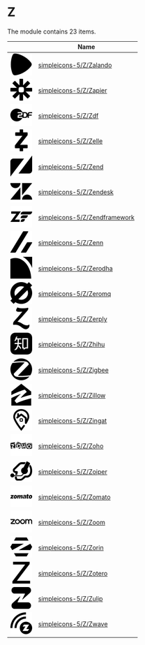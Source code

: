 # Z

The module contains 23 items.



| |Name|
|:---:|---|
| ![illustration of simpleicons-5/Z/Zalando](../../simpleicons-5/Z/Zalando.png) | [simpleicons-5/Z/Zalando](../../simpleicons-5/Z/Zalando.md) |
| ![illustration of simpleicons-5/Z/Zapier](../../simpleicons-5/Z/Zapier.png) | [simpleicons-5/Z/Zapier](../../simpleicons-5/Z/Zapier.md) |
| ![illustration of simpleicons-5/Z/Zdf](../../simpleicons-5/Z/Zdf.png) | [simpleicons-5/Z/Zdf](../../simpleicons-5/Z/Zdf.md) |
| ![illustration of simpleicons-5/Z/Zelle](../../simpleicons-5/Z/Zelle.png) | [simpleicons-5/Z/Zelle](../../simpleicons-5/Z/Zelle.md) |
| ![illustration of simpleicons-5/Z/Zend](../../simpleicons-5/Z/Zend.png) | [simpleicons-5/Z/Zend](../../simpleicons-5/Z/Zend.md) |
| ![illustration of simpleicons-5/Z/Zendesk](../../simpleicons-5/Z/Zendesk.png) | [simpleicons-5/Z/Zendesk](../../simpleicons-5/Z/Zendesk.md) |
| ![illustration of simpleicons-5/Z/Zendframework](../../simpleicons-5/Z/Zendframework.png) | [simpleicons-5/Z/Zendframework](../../simpleicons-5/Z/Zendframework.md) |
| ![illustration of simpleicons-5/Z/Zenn](../../simpleicons-5/Z/Zenn.png) | [simpleicons-5/Z/Zenn](../../simpleicons-5/Z/Zenn.md) |
| ![illustration of simpleicons-5/Z/Zerodha](../../simpleicons-5/Z/Zerodha.png) | [simpleicons-5/Z/Zerodha](../../simpleicons-5/Z/Zerodha.md) |
| ![illustration of simpleicons-5/Z/Zeromq](../../simpleicons-5/Z/Zeromq.png) | [simpleicons-5/Z/Zeromq](../../simpleicons-5/Z/Zeromq.md) |
| ![illustration of simpleicons-5/Z/Zerply](../../simpleicons-5/Z/Zerply.png) | [simpleicons-5/Z/Zerply](../../simpleicons-5/Z/Zerply.md) |
| ![illustration of simpleicons-5/Z/Zhihu](../../simpleicons-5/Z/Zhihu.png) | [simpleicons-5/Z/Zhihu](../../simpleicons-5/Z/Zhihu.md) |
| ![illustration of simpleicons-5/Z/Zigbee](../../simpleicons-5/Z/Zigbee.png) | [simpleicons-5/Z/Zigbee](../../simpleicons-5/Z/Zigbee.md) |
| ![illustration of simpleicons-5/Z/Zillow](../../simpleicons-5/Z/Zillow.png) | [simpleicons-5/Z/Zillow](../../simpleicons-5/Z/Zillow.md) |
| ![illustration of simpleicons-5/Z/Zingat](../../simpleicons-5/Z/Zingat.png) | [simpleicons-5/Z/Zingat](../../simpleicons-5/Z/Zingat.md) |
| ![illustration of simpleicons-5/Z/Zoho](../../simpleicons-5/Z/Zoho.png) | [simpleicons-5/Z/Zoho](../../simpleicons-5/Z/Zoho.md) |
| ![illustration of simpleicons-5/Z/Zoiper](../../simpleicons-5/Z/Zoiper.png) | [simpleicons-5/Z/Zoiper](../../simpleicons-5/Z/Zoiper.md) |
| ![illustration of simpleicons-5/Z/Zomato](../../simpleicons-5/Z/Zomato.png) | [simpleicons-5/Z/Zomato](../../simpleicons-5/Z/Zomato.md) |
| ![illustration of simpleicons-5/Z/Zoom](../../simpleicons-5/Z/Zoom.png) | [simpleicons-5/Z/Zoom](../../simpleicons-5/Z/Zoom.md) |
| ![illustration of simpleicons-5/Z/Zorin](../../simpleicons-5/Z/Zorin.png) | [simpleicons-5/Z/Zorin](../../simpleicons-5/Z/Zorin.md) |
| ![illustration of simpleicons-5/Z/Zotero](../../simpleicons-5/Z/Zotero.png) | [simpleicons-5/Z/Zotero](../../simpleicons-5/Z/Zotero.md) |
| ![illustration of simpleicons-5/Z/Zulip](../../simpleicons-5/Z/Zulip.png) | [simpleicons-5/Z/Zulip](../../simpleicons-5/Z/Zulip.md) |
| ![illustration of simpleicons-5/Z/Zwave](../../simpleicons-5/Z/Zwave.png) | [simpleicons-5/Z/Zwave](../../simpleicons-5/Z/Zwave.md) |




